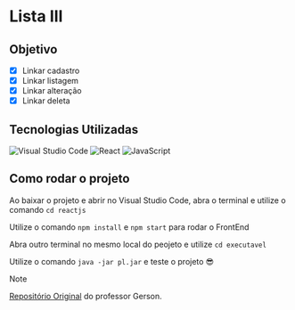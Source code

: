 # Lista III

## Objetivo
- [X] Linkar cadastro
- [X] Linkar listagem
- [X] Linkar alteração
- [X] Linkar deleta

## Tecnologias Utilizadas
![Visual Studio Code](https://img.shields.io/badge/Visual%20Studio%20Code-0078d7.svg?style=for-the-badge&logo=visual-studio-code&logoColor=white)
![React](https://img.shields.io/badge/react-%2320232a.svg?style=for-the-badge&logo=react&logoColor=%2361DAFB)
![JavaScript](https://img.shields.io/badge/javascript-%23323330.svg?style=for-the-badge&logo=javascript&logoColor=%23F7DF1E)

## Como rodar o projeto
Ao baixar o projeto e abrir no Visual Studio Code, abra o terminal e utilize o comando `cd reactjs`

Utilize o comando `npm install` e `npm start` para rodar o FrontEnd

Abra outro terminal no mesmo local do peojeto e utilize `cd executavel`

Utilize o comando `java -jar pl.jar` e teste o projeto 😎

> [!NOTE]
> [Repositório Original](https://github.com/gerson-pn/atviv-pl-typescript) do professor Gerson.

